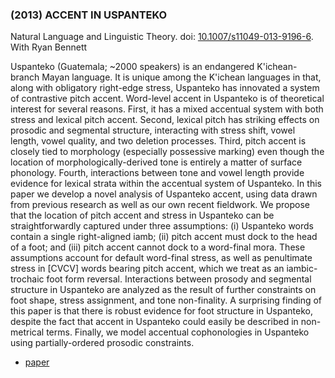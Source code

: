 ### (2013) ACCENT IN USPANTEKO ###

Natural Language and Linguistic Theory. doi: [10.1007/s11049-013-9196-6](http://dx.doi.org/10.1007/s11049-013-9196-6). With Ryan Bennett

Uspanteko (Guatemala; ~2000 speakers) is an endangered K'ichean-branch Mayan language. It is unique among the K'ichean languages in that, along with obligatory right-edge stress, Uspanteko has innovated a system of contrastive pitch accent. Word-level accent in Uspanteko is of theoretical interest for several reasons. First, it has a mixed accentual system with both stress and lexical pitch accent. Second, lexical pitch has striking effects on prosodic and segmental structure, interacting with stress shift, vowel length, vowel quality, and two deletion processes. Third, pitch accent is closely tied to morphology (especially possessive marking) even though the location of morphologically-derived tone is entirely a matter of surface phonology. Fourth, interactions between tone and vowel length provide evidence for lexical strata within the accentual system of Uspanteko. In this paper we develop a novel analysis of Uspanteko accent, using data drawn from previous research as well as our own recent fieldwork. We propose that the location of pitch accent and stress in Uspanteko can be straightforwardly captured under three assumptions: (i) Uspanteko words contain a single right-aligned iamb; (ii) pitch accent must dock to the head of a foot; and (iii) pitch accent cannot dock to a word-final mora. These assumptions account for default word-final stress, as well as penultimate stress in [CVCV] words bearing pitch accent, which we treat as an iambic-trochaic foot form reversal. Interactions between prosody and segmental structure in Uspanteko are analyzed as the result of further constraints on foot shape, stress assignment, and tone non-finality. A surprising finding of this paper is that there is robust evidence for foot structure in Uspanteko, despite the fact that accent in Uspanteko could easily be described in non-metrical terms. Finally, we model accentual cophonologies in Uspanteko using partially-ordered prosodic constraints.

+ [paper](/resources/papers/accentuspanteko.pdf)
